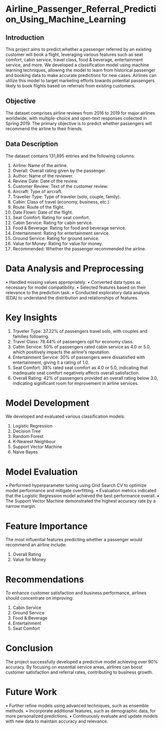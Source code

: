 # Airline_Passenger_Referral_Prediction_Using_Machine_Learning

## Introduction
This project aims to predict whether a passenger referred by an existing customer will book a flight, leveraging various features such as seat comfort, cabin service, travel class, food & beverage, entertainment service, and more. We developed a classification model using machine learning techniques, allowing the model to learn from historical passenger and booking data to make accurate predictions for new cases. Airlines can utilize this model to target marketing efforts towards potential passengers likely to book flights based on referrals from existing customers.

## Objective
The dataset comprises airline reviews from 2016 to 2019 for major airlines worldwide, with multiple-choice and open-text responses collected in Spring 2019. The primary objective is to predict whether passengers will recommend the airline to their friends.

## Data Description
The dataset contains 131,895 entries and the following columns:

1. Airline: Name of the airline.
2. Overall: Overall rating given by the passenger.
3. Author: Name of the reviewer.
4. Review Date: Date of the review.
5. Customer Review: Text of the customer review.
6. Aircraft: Type of aircraft.
7. Traveller Type: Type of traveler (solo, couple, family).
8. Cabin: Class of travel (economy, business, etc.).
9. Route: Route of the flight.
10. Date Flown: Date of the flight.
11. Seat Comfort: Rating for seat comfort.
12. Cabin Service: Rating for cabin service.
13. Food & Beverage: Rating for food and beverage service.
14. Entertainment: Rating for entertainment service.
15. Ground Service: Rating for ground service.
16. Value for Money: Rating for value for money.
17. Recommended: Whether the passenger recommended the airline.

# Data Analysis and Preprocessing
• Handled missing values appropriately.
• Converted data types as necessary for model compatibility.
• Selected features based on their relevance to the prediction task.
• Conducted exploratory data analysis (EDA) to understand the distribution and relationships of features.

# Key Insights
1. Traveler Type: 37.22% of passengers travel solo, with couples and families following.
2. Travel Class: 78.44% of passengers opt for economy class.
3. Cabin Service: 50% of passengers rated cabin service as 4.0 or 5.0, which positively impacts the airline's reputation.
4. Entertainment Service: 30% of passengers were dissatisfied with entertainment, giving it a rating of 1.0.
5. Seat Comfort: 38% rated seat comfort as 4.0 or 5.0, indicating that inadequate seat comfort negatively affects overall satisfaction.
6. Overall Rating: 42% of passengers provided an overall rating below 3.0, indicating significant room for improvement in airline services.

# Model Development
We developed and evaluated various classification models:

1. Logistic Regression
2. Decision Tree
3. Random Forest
4. K-Nearest Neighbour
5. Support Vector Machine
6. Naive Bayes

# Model Evaluation

• Performed hyperparameter tuning using Grid Search CV to optimize model performance and mitigate overfitting.
• Evaluation metrics indicated that the Logistic Regression model achieved the best performance overall.
• The Support Vector Machine demonstrated the highest accuracy rate by a narrow margin.

# Feature Importance
The most influential features predicting whether a passenger would recommend an airline include:
1. Overall Rating
2. Value for Money

# Recommendations
To enhance customer satisfaction and business performance, airlines should concentrate on improving:

1. Cabin Service
2. Ground Service
3. Food & Beverage
4. Entertainment
5. Seat Comfort

# Conclusion
The project successfully developed a predictive model achieving over 90% accuracy. By focusing on essential service areas, airlines can boost customer satisfaction and referral rates, contributing to business growth.

# Future Work
• Further refine models using advanced techniques, such as ensemble methods.
• Incorporate additional features, such as demographic data, for more personalized predictions.
• Continuously evaluate and update models with new data to maintain accuracy and relevance.


